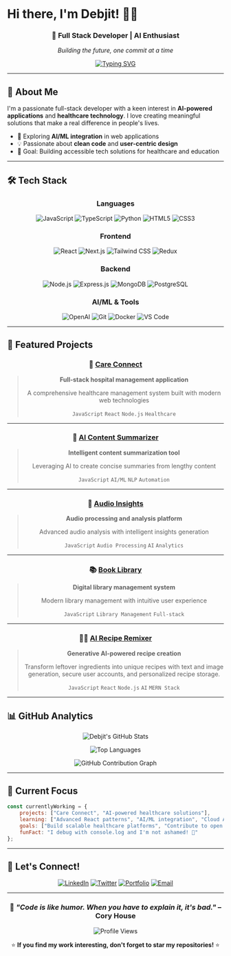 # Hi there, I'm Debjit! 👨‍💻

<div align="center">
  
### 🚀 Full Stack Developer | AI Enthusiast 

*Building the future, one commit at a time*

[![Typing SVG](https://readme-typing-svg.herokuapp.com?font=Fira+Code&pause=1000&color=00D8FF&center=true&vCenter=true&width=435&lines=Full+Stack+Developer;AI+%26+ML+Enthusiast;Technology+Builder;JavaScript+%7C+React+%7C+Node.js)](https://git.io/typing-svg)

</div>

---

## 🌟 About Me

I'm a passionate full-stack developer with a keen interest in **AI-powered applications** and **healthcare technology**. I love creating meaningful solutions that make a real difference in people's lives.

- 🌱 Exploring **AI/ML integration** in web applications
- 💡 Passionate about **clean code** and **user-centric design**
- 🎯 Goal: Building accessible tech solutions for healthcare and education

---

## 🛠️ Tech Stack

<div align="center">

### Languages
![JavaScript](https://img.shields.io/badge/-JavaScript-F7DF1E?style=for-the-badge&logo=javascript&logoColor=black)
![TypeScript](https://img.shields.io/badge/-TypeScript-3178C6?style=for-the-badge&logo=typescript&logoColor=white)
![Python](https://img.shields.io/badge/-Python-3776AB?style=for-the-badge&logo=python&logoColor=white)
![HTML5](https://img.shields.io/badge/-HTML5-E34F26?style=for-the-badge&logo=html5&logoColor=white)
![CSS3](https://img.shields.io/badge/-CSS3-1572B6?style=for-the-badge&logo=css3&logoColor=white)

### Frontend
![React](https://img.shields.io/badge/-React-61DAFB?style=for-the-badge&logo=react&logoColor=black)
![Next.js](https://img.shields.io/badge/-Next.js-000000?style=for-the-badge&logo=nextdotjs&logoColor=white)
![Tailwind CSS](https://img.shields.io/badge/-Tailwind_CSS-38B2AC?style=for-the-badge&logo=tailwind-css&logoColor=white)
![Redux](https://img.shields.io/badge/-Redux-764ABC?style=for-the-badge&logo=redux&logoColor=white)

### Backend
![Node.js](https://img.shields.io/badge/-Node.js-339933?style=for-the-badge&logo=nodedotjs&logoColor=white)
![Express.js](https://img.shields.io/badge/-Express.js-000000?style=for-the-badge&logo=express&logoColor=white)
![MongoDB](https://img.shields.io/badge/-MongoDB-47A248?style=for-the-badge&logo=mongodb&logoColor=white)
![PostgreSQL](https://img.shields.io/badge/-PostgreSQL-336791?style=for-the-badge&logo=postgresql&logoColor=white)

### AI/ML & Tools
![OpenAI](https://img.shields.io/badge/-OpenAI-412991?style=for-the-badge&logo=openai&logoColor=white)
![Git](https://img.shields.io/badge/-Git-F05032?style=for-the-badge&logo=git&logoColor=white)
![Docker](https://img.shields.io/badge/-Docker-2496ED?style=for-the-badge&logo=docker&logoColor=white)
![VS Code](https://img.shields.io/badge/-VS_Code-007ACC?style=for-the-badge&logo=visualstudiocode&logoColor=white)

</div>

---

## 🚀 Featured Projects

<div align="center">

### 🏥 [Care Connect](https://github.com/debjit-stack/care-connect)
> **Full-stack hospital management application**
> 
> A comprehensive healthcare management system built with modern web technologies
> 
> `JavaScript` `React` `Node.js` `Healthcare`

---

### 🤖 [AI Content Summarizer](https://github.com/debjit-stack/Ai-Content-Summarizer)
> **Intelligent content summarization tool**
> 
> Leveraging AI to create concise summaries from lengthy content
> 
> `JavaScript` `AI/ML` `NLP` `Automation`

---

### 🎵 [Audio Insights](https://github.com/debjit-stack/AudioInsights)
> **Audio processing and analysis platform**
> 
> Advanced audio analysis with intelligent insights generation
> 
> `JavaScript` `Audio Processing` `AI` `Analytics`

---

### 📚 [Book Library](https://github.com/debjit-stack/BookLibrary)
> **Digital library management system**
> 
> Modern library management with intuitive user experience
> 
> `JavaScript` `Library Management` `Full-stack`

---
### 🧑‍🍳 [AI Recipe Remixer](https://github.com/debjit-stack/airecipe)

> **Generative AI-powered recipe creation**
>
> Transform leftover ingredients into unique recipes with text and image generation, secure user accounts, and personalized recipe storage.
>
> `JavaScript` `React` `Node.js` `AI` `MERN Stack`

</div>

---

## 📊 GitHub Analytics

<div align="center">
  
![Debjit's GitHub Stats](https://github-readme-stats.vercel.app/api?username=debjit-stack&theme=tokyonight&show_icons=true&hide_border=true&count_private=true)

![Top Languages](https://github-readme-stats.vercel.app/api/top-langs/?username=debjit-stack&theme=tokyonight&show_icons=true&hide_border=true&layout=compact)

![GitHub Contribution Graph](https://github-readme-activity-graph.vercel.app/graph?username=debjit-stack&theme=github&hide_border=true&bg_color=0d1117&color=39d353&line=39d353&point=ffffff)

</div>

---

## 🎯 Current Focus

```javascript
const currentlyWorking = {
    projects: ["Care Connect", "AI-powered healthcare solutions"],
    learning: ["Advanced React patterns", "AI/ML integration", "Cloud Architecture"],
    goals: ["Build scalable healthcare platforms", "Contribute to open source"],
    funFact: "I debug with console.log and I'm not ashamed! 🐛"
};
```

---

## 🤝 Let's Connect!

<div align="center">

[![LinkedIn](https://img.shields.io/badge/-LinkedIn-0077B5?style=for-the-badge&logo=linkedin&logoColor=white)](https://www.linkedin.com/in/debjit-ghosh007)
[![Twitter](https://img.shields.io/badge/-Twitter-1DA1F2?style=for-the-badge&logo=twitter&logoColor=white)](https://x.com/debjitg0)
[![Portfolio](https://img.shields.io/badge/-Portfolio-FF5722?style=for-the-badge&logo=google-chrome&logoColor=white)](https://debjit.vercel.app/)
[![Email](https://img.shields.io/badge/-Email-D14836?style=for-the-badge&logo=gmail&logoColor=white)](mailto:deb.sh02@gmail.com)

</div>

---

<div align="center">

### 💭 *"Code is like humor. When you have to explain it, it's bad."* – Cory House

![Profile Views](https://komarev.com/ghpvc/?username=debjit-stack&color=blueviolet&style=flat-square&label=Profile+Views)

⭐ **If you find my work interesting, don't forget to star my repositories!** ⭐

</div>

